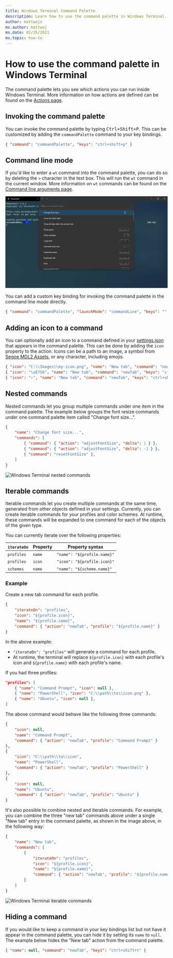 ```yaml
---
title: Windows Terminal Command Palette
description: Learn how to use the command palette in Windows Terminal.
author: mattwojo
ms.author: mattwoj
ms.date: 02/25/2021
ms.topic: how-to 
---
```


# How to use the command palette in Windows Terminal

The command palette lets you see which actions you can run inside Windows Terminal. More information on how actions are defined can be found on the [Actions page](./customize-settings/actions.md).

## Invoking the command palette

You can invoke the command palette by typing <kbd>Ctrl+Shift+P</kbd>. This can be customized by adding the `commandPalette` command to your key bindings.

```json
{ "command": "commandPalette", "keys": "ctrl+shift+p" }
```

## Command line mode

If you'd like to enter a `wt` command into the command palette, you can do so by deleting the `>` character in the text box. This will run the `wt` command in the current window. More information on `wt` commands can be found on the [Command line arguments page](./command-line-arguments.md).

![Windows Terminal command line mode](./images/command-palette-command-line-mode.gif)

You can add a custom key binding for invoking the command palette in the command line mode directly.

```json
{ "command": "commandPalette", "launchMode": "commandLine", "keys": "" }
```

## Adding an icon to a command

You can optionally add an icon to a command defined in your [settings.json](./install.md#settings-json-file) that appears in the command palette. This can be done by adding the `icon` property to the action. Icons can be a path to an image, a symbol from [Segoe MDL2 Assets](/windows/uwp/design/style/segoe-ui-symbol-font), or any character, including emojis.

```json
{ "icon": "C:\\Images\\my-icon.png", "name": "New tab", "command": "newTab", "keys": "ctrl+shift+t" },
{ "icon": "\uE756", "name": "New tab", "command": "newTab", "keys": "ctrl+shift+t" },
{ "icon": "⚡", "name": "New tab", "command": "newTab", "keys": "ctrl+shift+t" }
```

## Nested commands

Nested commands let you group multiple commands under one item in the command palette. The example below groups the font resize commands under one command palette item called "Change font size...".

```json
{
    "name": "Change font size...",
    "commands": [
        { "command": { "action": "adjustFontSize", "delta": 1 } },
        { "command": { "action": "adjustFontSize", "delta": -1 } },
        { "command": "resetFontSize" },
    ]
}
```

![Windows Terminal nested commands](./images/command-palette-nested-commands.gif)

## Iterable commands

Iterable commands let you create multiple commands at the same time, generated from other objects defined in your settings. Currently, you can create iterable commands for your profiles and color schemes. At runtime, these commands will be expanded to one command for each of the objects of the given type.

You can currently iterate over the following properties:

| `iterateOn` | Property | Property syntax |
| ----------- | -------- | --------------- |
| `profiles` | `name` | `"name": "${profile.name}"` |
| `profiles` | `icon` | `"icon": "${profile.icon}"` |
| `schemes` | `name` | `"name": "${scheme.name}"` |

### Example

Create a new tab command for each profile.

```json
{
    "iterateOn": "profiles",
    "icon": "${profile.icon}",
    "name": "${profile.name}",
    "command": { "action": "newTab", "profile": "${profile.name}" }
}
```

In the above example:

- `"iterateOn": "profiles"` will generate a command for each profile.
- At runtime, the terminal will replace `${profile.icon}` with each profile's icon and `${profile.name}` with each profile's name.

If you had three profiles:

```json
"profiles": [
	{ "name": "Command Prompt", "icon": null },
	{ "name": "PowerShell", "icon": "C:\\path\\to\\icon.png" },
	{ "name": "Ubuntu", "icon": null },
]
```

The above command would behave like the following three commands:

```json
{
    "icon": null,
    "name": "Command Prompt",
    "command": { "action": "newTab", "profile": "Command Prompt" }
},
{
    "icon": "C:\\path\\to\\icon",
    "name": "PowerShell",
    "command": { "action": "newTab", "profile": "PowerShell" }
},
{
    "icon": null,
    "name": "Ubuntu",
    "command": { "action": "newTab", "profile": "Ubuntu" }
}
```

It's also possible to combine nested and iterable commands. For example, you can combine the three "new tab" commands above under a single "New tab" entry in the command palette, as shown in the image above, in the following way:

```json
{
    "name": "New tab",
    "commands": [
        {
            "iterateOn": "profiles",
            "icon": "${profile.icon}",
            "name": "${profile.name}",
            "command": { "action": "newTab", "profile": "${profile.name}" }
        }
    ]
}
```

![Windows Terminal iterable commands](./images/command-palette-iterable-commands.gif)

## Hiding a command

If you would like to keep a command in your key bindings list but not have it appear in the command palette, you can hide it by setting its `name` to `null`. The example below hides the "New tab" action from the command palette.

```json
{ "name": null, "command": "newTab", "keys": "ctrl+shift+t" }
```
